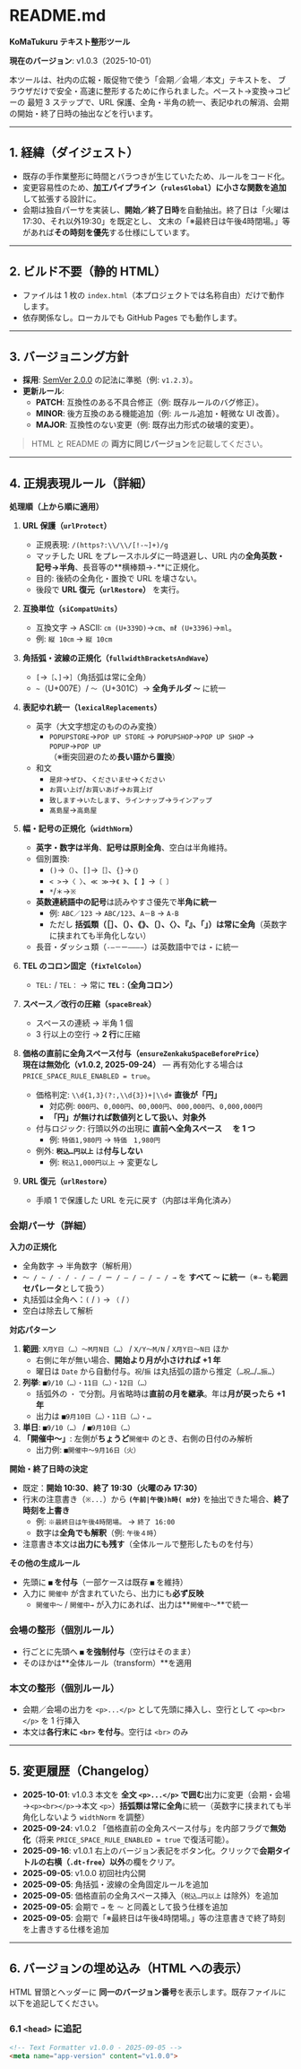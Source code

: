 # README.md
**KoMaTukuru テキスト整形ツール**

**現在のバージョン**: v1.0.3（2025-10-01）

本ツールは、社内の広報・販促物で使う「会期／会場／本文」テキストを、
ブラウザだけで安全・高速に整形するために作られました。ペースト→変換→コピーの
最短 3 ステップで、URL 保護、全角・半角の統一、表記ゆれの解消、会期の開始・終了日時の抽出などを行います。

---

## 1. 経緯（ダイジェスト）
- 既存の手作業整形に時間とバラつきが生じていたため、ルールをコード化。
- 変更容易性のため、**加工パイプライン（`rulesGlobal`）に小さな関数を追加**して拡張する設計に。
- 会期は独自パーサを実装し、**開始／終了日時**を自動抽出。終了日は「火曜は17:30、それ以外19:30」を既定とし、
  文末の「※最終日は午後4時閉場。」等があれば**その時刻を優先**する仕様にしています。

---

## 2. ビルド不要（静的 HTML）
- ファイルは 1 枚の `index.html`（本プロジェクトでは名称自由）だけで動作します。
- 依存関係なし。ローカルでも GitHub Pages でも動作します。

---

## 3. バージョニング方針
- **採用**: [SemVer 2.0.0](https://semver.org/lang/ja/) の記法に準拠（例: `v1.2.3`）。
- **更新ルール**:
  - **PATCH**: 互換性のある不具合修正（例: 既存ルールのバグ修正）。
  - **MINOR**: 後方互換のある機能追加（例: ルール追加・軽微な UI 改善）。
  - **MAJOR**: 互換性のない変更（例: 既存出力形式の破壊的変更）。

> HTML と README の **両方に同じバージョン**を記載してください。

---

## 4. 正規表現ルール（詳細）

**処理順（上から順に適用）**
1. **URL 保護（`urlProtect`）**  
   - 正規表現: `/(https?:\\/\\/[!-~]+)/g`  
   - マッチした URL をプレースホルダに一時退避し、URL 内の**全角英数・記号→半角**、長音等の**横棒類→`-`**に正規化。  
   - 目的: 後続の全角化・置換で URL を壊さない。  
   - 後段で **URL 復元（`urlRestore`）** を実行。

2. **互換単位（`siCompatUnits`）**  
   - 互換文字 → ASCII: `㎝ (U+339D)`→`cm`、`㎖ (U+3396)`→`ml`。  
   - 例: `縦 10㎝` → `縦 10cm`

3. **角括弧・波線の正規化（`fullwidthBracketsAndWave`）**  
   - `[`→`［`、`]`→`］`（角括弧は常に全角）  
   - `~`（U+007E）/ `〜`（U+301C）→ **全角チルダ `～`** に統一

4. **表記ゆれ統一（`lexicalReplacements`）**  
   - 英字（大文字想定のもののみ変換）  
     - `POPUPSTORE`→`POP UP STORE` → `POPUPSHOP`→`POP UP SHOP` → `POPUP`→`POP UP`  
     （※衝突回避のため**長い語から置換**）  
   - 和文  
     - `是非`→`ぜひ`、`くださいませ`→`ください`  
     - `お買い上げ`/`お買いあげ`→`お買上げ`  
     - `致します`→`いたします`、`ラインナップ`→`ラインアップ`  
     - `髙島屋`→`高島屋`

5. **幅・記号の正規化（`widthNorm`）**  
   - **英字・数字は半角**、**記号は原則全角**、空白は半角維持。  
   - 個別置換:  
     - `()`→`（）`、`[]`→`［］`、`{}`→`｛｝`  
     - `< >`→`〈 〉`、`≪ ≫`→`《 》`、`【 】`→`〔 〕`  
     - `*`/`＊`→`※`  
   - **英数連続語中の記号**は読みやすさ優先で**半角に統一**  
     - 例: `ABC／123` → `ABC/123`、`A－B` → `A-B`  
     - ただし **括弧類（［］、（）、《》、〔〕、〈〉、『』、「」）は常に全角**（英数字に挟まれても半角化しない）
   - 長音・ダッシュ類（`‐―－ー‒–—−`）は英数語中では **`-`** に統一

6. **TEL のコロン固定（`fixTelColon`）**  
   - `TEL:` / `TEL：` → 常に **`TEL：`（全角コロン）**

7. **スペース／改行の圧縮（`spaceBreak`）**  
   - スペースの連続 → 半角 1 個  
   - 3 行以上の空行 → **2 行**に圧縮

8. **価格の直前に全角スペース付与（`ensureZenkakuSpaceBeforePrice`）**  
   **現在は無効化（v1.0.2, 2025-09-24）** — 再有効化する場合は `PRICE_SPACE_RULE_ENABLED = true`。
   - 価格判定: `\\d{1,3}(?:,\\d{3})+|\\d+` **直後が「円」**  
     - 対応例: `000円`、`0,000円`、`00,000円`、`000,000円`、`0,000,000円`  
     - **「円」が無ければ数値列として扱い、対象外**  
   - 付与ロジック: 行頭以外の出現に **直前へ全角スペース `　` を 1 つ**  
     - 例: `特価1,980円` → `特価　1,980円`  
   - 例外: **`税込…円以上`** は**付与しない**  
     - 例: `税込1,000円以上` → 変更なし

9. **URL 復元（`urlRestore`）**  
   - 手順 1 で保護した URL を元に戻す（内部は半角化済み）

### 会期パーサ（詳細）

**入力の正規化**
- 全角数字 → 半角数字（解析用）  
- `〜 / ~ / - / ‐ / ― / ー / – / — / − / →` を **すべて `～` に統一**（※`→` も**範囲セパレータ**として扱う）  
- 丸括弧は全角へ：`(` / `)` → `（` / `）`  
- 空白は除去して解析

**対応パターン**
1. **範囲**: `X月Y日（…）～M月N日（…）` / `X/Y～M/N` / `X月Y日～N日` ほか  
   - 右側に年が無い場合、**開始より月が小さければ +1 年**  
   - 曜日は `Date` から自動付与。`祝`/`振` は丸括弧の語から推定（`…祝…`/`…振…`）
2. **列挙**: `■9/10（…）・11日（…）・12日（…）`  
   - 括弧外の `・` で分割。月省略時は**直前の月を継承**。年は**月が戻ったら +1 年**  
   - 出力は `■9月10日（…）・11日（…）・…`
3. **単日**: `■9/10（…）` / `■9月10日（…）`
4. **「開催中～」**: 左側が**ちょうど**`開催中` のとき、右側の日付のみ解析  
   - 出力例: `■開催中～9月16日（火）`

**開始・終了日時の決定**
- 既定：**開始 10:30**、**終了 19:30（火曜のみ 17:30）**  
- 行末の注意書き（`※...`）から **`(午前|午後)h時( m分)`** を抽出できた場合、**終了時刻を上書き**  
  - 例: `※最終日は午後4時閉場。` → `終了 16:00`  
  - 数字は**全角でも解釈**（例: `午後４時`）
- 注意書き本文は**出力にも残す**（全体ルールで整形したものを付与）

**その他の生成ルール**
- 先頭に **`■` を付与**（一部ケースは既存 `■` を維持）  
- 入力に `開催中` が含まれていたら、出力にも**必ず反映**  
  - `開催中～` / `開催中→` が入力にあれば、出力は**`開催中～`**で統一

### 会場の整形（個別ルール）
- 行ごとに先頭へ **`■` を強制付与**（空行はそのまま）  
- そのほかは**全体ルール（transform）**を適用

### 本文の整形（個別ルール）
- 会期／会場の出力を `<p>...</p>` として先頭に挿入し、空行として `<p><br></p>` を 1 行挿入  
- 本文は**各行末に `<br>` を付与**。空行は `<br>` のみ

---

## 5. 変更履歴（Changelog）
- **2025-10-01**: v1.0.3 本文を **全文 `<p>...</p>` で囲む**出力に変更（会期・会場→`<p><br></p>`→本文 `<p>`）**括弧類は常に全角**に統一（英数字に挟まれても半角化しないよう `widthNorm` を調整）
- **2025-09-24**: v1.0.2 「価格直前の全角スペース付与」を内部フラグで**無効化**（将来 `PRICE_SPACE_RULE_ENABLED = true` で復活可能）。
- **2025-09-16**: v1.0.1 右上のバージョン表記をボタン化。クリックで**会期タイトルの右横（`.dt-free`）以外**の欄をクリア。
- **2025-09-05**: v1.0.0 初回社内公開
- **2025-09-05**: 角括弧・波線の全角固定ルールを追加
- **2025-09-05**: 価格直前の全角スペース挿入（`税込…円以上` は除外）を追加
- **2025-09-05**: 会期で `→` を `～` と同義として扱う仕様を追加
- **2025-09-05**: 会期で「※最終日は午後4時閉場。」等の注意書きで終了時刻を上書きする仕様を追加

---

## 6. バージョンの埋め込み（HTML への表示）

HTML 冒頭とヘッダーに **同一のバージョン番号**を表示します。既存ファイルに以下を追記してください。

### 6.1 `<head>` に追記
```html
<!-- Text Formatter v1.0.0 - 2025-09-05 -->
<meta name="app-version" content="v1.0.0">
